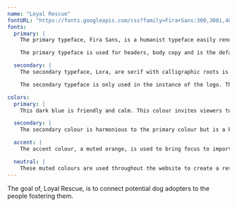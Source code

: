 ```yaml
---
name: "Loyal Rescue"
fontURL: "https://fonts.googleapis.com/css?family=Fira+Sans:300,300i,400,400i,500,500i,600,600i|Lora:400"
fonts:
  primary: |
    The primary typeface, Fira Sans, is a humanist typeface easily rendered and readable on all screens sizes.

    The primary typeface is used for headers, body copy and is the default typeface. The exception is for the use of the logo.

  secondary: |
    The secondary typeface, Lora, are serif with calligraphic roots is used to contrast the primary typeface. The brushed curves contrast the primary typeface. Lora is optimized for the screen but is used for printed material.

    The secondary typeface is only used in the instance of the logo. This is for branding purposes.

colors:
  primary: |
    This dark blue is friendly and calm. This colour invites viewers to continue browsing the website. Use this colour in large areas such as headings, headers and footers.

  secondary: |
    The secondary colour is harmonious to the primary colour but is a bold choice. This colour is used in the logo, footers and medium areas of colour.

  accent: |
    The accent colour, a muted orange, is used to bring focus to important elements. This colour is used in some headings and links.

  neutral: |
    These muted colours are used throughout the website to create a rest for the viewers eyes. The grays are used for paragraphs and not as important headings.
---
```


The goal of, Loyal Rescue, is to connect potential dog adopters to the people fostering them.
